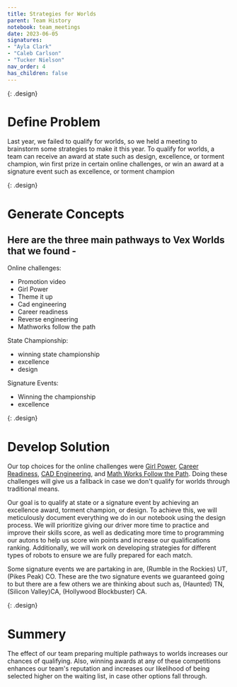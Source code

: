 ```yaml
---
title: Strategies for Worlds
parent: Team History
notebook: team_meetings
date: 2023-06-05
signatures:
- "Ayla Clark"
- "Caleb Carlson"
- "Tucker Nielson"
nav_order: 4
has_children: false
---
```


{: .design}
# Define Problem

Last year, we failed to qualify for worlds, so we held a meeting to brainstorm some strategies to make it this year. To qualify for worlds, a team can receive an award at state such as design, excellence, or torment champion, win first prize in certain online challenges, or win an award at a signature event such as excellence, or torment champion

{: .design}
# Generate Concepts

## Here are the three main pathways to Vex Worlds that we found -

Online challenges:

* Promotion video
* Girl Power
* Theme it up
* Cad engineering 
* Career readiness 
* Reverse engineering 
* Mathworks follow the path

State Championship:

* winning state championship 
* excellence 
* design

Signature Events:

* Winning the championship
* excellence

{: .design}
# Develop Solution

Our top choices for the online challenges were [Girl Power](https://challenges.robotevents.com/challenge/205/vrc-high-school-girl-powered-challenge-sponsored-by-google), [Career Readiness](https://challenges.robotevents.com/challenge/187/vrc-high-school-career-readiness-challenge), [CAD Engineering](https://challenges.robotevents.com/challenge/197/vrc-high-school-cad-engineering-challenge-sponsored-by-autodesk), and [Math Works Follow the Path](https://challenges.robotevents.com/challenge/217/MathWorks_FollowThePath). Doing these challenges will give us a fallback in case we don't qualify for worlds through traditional means.

Our goal is to qualify at state or a signature event by achieving an excellence award, torment champion, or design. To achieve this, we will meticulously document everything we do in our notebook using the design process. We will prioritize giving our driver more time to practice and improve their skills score, as well as dedicating more time to programming our autons to help us score win points and increase our qualifications ranking. Additionally, we will work on developing strategies for different types of robots to ensure we are fully prepared for each match.

Some signature events we are partaking in are, (Rumble in the Rockies) UT, (Pikes Peak) CO. These are the two signature events we guaranteed going to but there are a few others we are thinking about such as, (Haunted) TN, (Silicon Valley)CA, (Hollywood Blockbuster) CA.

{: .design}
# Summery

The effect of our team preparing multiple pathways to worlds increases our chances of qualifying. Also, winning awards at any of these competitions enhances our team's reputation and increases our likelihood of being selected higher on the waiting list, in case other options fall through. 